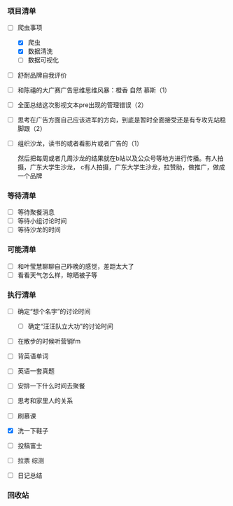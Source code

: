 ### 项目清单

- [ ] 爬虫事项

  - [x] 爬虫
  - [x] 数据清洗
  - [ ] 数据可视化

- [ ] 舒耐品牌自我评价

- [ ] 和陈禧的大广赛广告思维思维风暴：橙香 自然 慕斯（1）

- [ ] 全面总结这次影视文本pre出现的管理错误（2）

- [ ] 思考在广告方面自己应该进军的方向，到底是暂时全面接受还是有专攻先站稳脚跟（2）

- [ ] 组织沙龙，读书的或者看影片或者广告的（1）

  然后把每周或者几周沙龙的结果就在b站以及公众号等地方进行传播。有人拍摄，广东大学生沙龙，   c有人拍摄，广东大学生沙龙，拉赞助，做推广，做成一个品牌

### 等待清单

- [ ] 等待聚餐消息
- [ ] 等待小组讨论时间
- [ ] 等待沙龙的时间

### 可能清单

- [ ] 和叶莹慧聊聊自己昨晚的感觉，差距太大了
- [ ] 看看天气怎么样，晾晒被子等

### 执行清单

- [ ] 确定“想个名字”的讨论时间

  - [ ] 确定“汪汪队立大功”的讨论时间

- [ ] 在散步的时候听营销fm

- [ ] 背英语单词

- [ ] 英语一套真题

- [ ] 安排一下什么时间去聚餐

- [ ] 思考和家里人的关系

- [ ] 刷慕课

- [x] 洗一下鞋子

- [ ] 投稿富士

- [ ] 拉票 综测

- [ ] 日记总结

  

### 回收站

